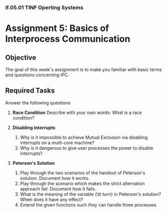 ### if.05.01 TINF Operting Systems

# Assignment 5: Basics of Interprocess Communication
## Objective
The goal of this week's assignment is to make you familiar with basic terms and questions concerning IPC.

## Required Tasks
Answer the following questions

1. **Race Condition**
Describe with your own words: What is a race condition?

2. **Disabling Interrupts**
   1. Why is it impossible to achieve Mutual Exclusion via disabling interrupts on a multi-core machine?
   2. Why is it dangerous to give user processes the power to disable interrupts?
   
3. **Peterson's Solution**
	1. Play through the two scenarios of the handout of Peterson's solution. Document how it works.
	2. Play through the scenario which makes the strict alternation approach fail. Document how it fails.
	3. What is the meaning of the variable {\tt turn} in Peterson's solution? When does it have any effect?
	4. Extend the given functions such they can handle three processes.
